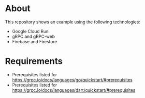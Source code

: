 # About

This repository shows an example using the following technologies:
- Google Cloud Run
- gRPC and gRPC-web
- Firebase and Firestore

# Requirements

- Prerequisites listed for https://grpc.io/docs/languages/go/quickstart/#prerequisites
- Prerequisites listed for https://grpc.io/docs/languages/dart/quickstart/#prerequisites
